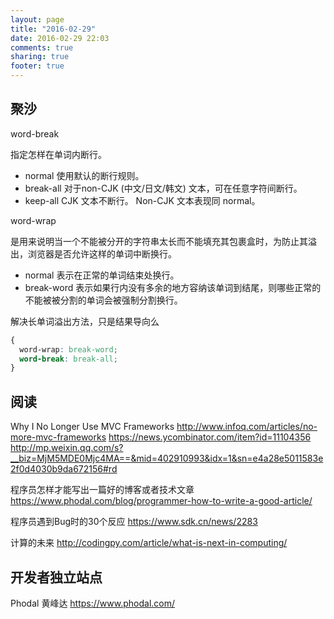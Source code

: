 ```yaml
---
layout: page
title: "2016-02-29"
date: 2016-02-29 22:03
comments: true
sharing: true
footer: true
---
```


## 聚沙

word-break

指定怎样在单词内断行。

* normal 使用默认的断行规则。
* break-all 对于non-CJK (中文/日文/韩文) 文本，可在任意字符间断行。
* keep-all CJK 文本不断行。 Non-CJK 文本表现同 normal。

word-wrap

是用来说明当一个不能被分开的字符串太长而不能填充其包裹盒时，为防止其溢出，浏览器是否允许这样的单词中断换行。

* normal 表示在正常的单词结束处换行。
* break-word 表示如果行内没有多余的地方容纳该单词到结尾，则哪些正常的不能被被分割的单词会被强制分割换行。


解决长单词溢出方法，只是结果导向么

```css
{
  word-wrap: break-word;
  word-break: break-all;
}
```

## 阅读

Why I No Longer Use MVC Frameworks
http://www.infoq.com/articles/no-more-mvc-frameworks
https://news.ycombinator.com/item?id=11104356
http://mp.weixin.qq.com/s?__biz=MjM5MDE0Mjc4MA==&mid=402910993&idx=1&sn=e4a28e5011583e2f0d4030b9da672156#rd

程序员怎样才能写出一篇好的博客或者技术文章
https://www.phodal.com/blog/programmer-how-to-write-a-good-article/

程序员遇到Bug时的30个反应
https://www.sdk.cn/news/2283

计算的未来
http://codingpy.com/article/what-is-next-in-computing/

## 开发者独立站点

Phodal 黄峰达
https://www.phodal.com/

